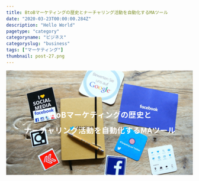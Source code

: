 ```yaml
---
title: BtoBマーケティングの歴史とナーチャリング活動を自動化するMAツール
date: "2020-03-23T00:00:00.284Z"
description: "Hello World"
pagetype: "category"
categoryname: "ビジネス"
categoryslug: "business"
tags: ["マーケティング"]
thumbnail: post-27.png
---
```


![](./post-27.png)